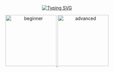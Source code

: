 <p align="center">
<a href="https://git.io/typing-svg"><img src="https://readme-typing-svg.herokuapp.com?font=Fira+Code&size=28&pause=1000&color=6A6FB1&center=true&vCenter=true&width=435&lines=Welcome+to+Jom+Belajar+CTF;Let's+get+you+the+details!;Please+choose+your+level" alt="Typing SVG" /></a>
</p>

<p align="center">    
    <a href="https://github.com/g3nj1z/Jom-Belajar-CTF/discussions/categories/beginner" target="_blank"> <img src="https://raw.githubusercontent.com/g3nj1z/Jom-Belajar-CTF/f6e557a674a94035debd96f8f40e3b5d55b1cb24/img/student-svgrepo-com.svg" alt="beginner" width="160" height="160"/> </a>
    <a href="https://github.com/g3nj1z/Jom-Belajar-CTF/discussions/categories/advanced" target="_blank"> <img src="https://raw.githubusercontent.com/g3nj1z/Jom-Belajar-CTF/f6e557a674a94035debd96f8f40e3b5d55b1cb24/img/advancedstudent-svgrepo-com.svg" alt="advanced" width="160" height="160"/> </a>         
</p>

